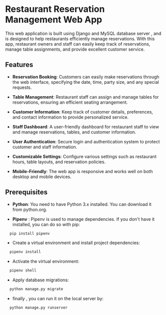 # Restaurant Reservation Management Web App
This web application is built using Django and MySQL database server , and is designed to help restaurants efficiently manage reservations. With this app, restaurant owners and staff can easily keep track of reservations, manage table assignments, and provide excellent customer service.

## Features

- __Reservation Booking__: Customers can easily make reservations through the web interface, specifying the date, time, party size, and any special requests.
- __Table Management__: Restaurant staff can assign and manage tables for reservations, ensuring an efficient seating arrangement.
- __Customer Information__: Keep track of customer details, preferences, and contact information to provide personalized service.

- __Staff Dashboard__: A user-friendly dashboard for restaurant staff to view and manage reservations, tables, and customer information.

- __User Authentication__: Secure login and authentication system to protect customer and staff information.
- __Customizable Settings__: Configure various settings such as restaurant hours, table layouts, and reservation policies.
- __Mobile-Friendly__: The web app is responsive and works well on both desktop and mobile devices.

## Prerequisites

- __Python__: You need to have Python 3.x installed. You can download it from python.org.

- __Pipenv__ : Pipenv is used to manage dependencies. If you don't have it installed, you can do so with pip:

```bash
  pip install pipenv
```
- Create a virtual environment and install project dependencies:
```bash
  pipenv install
```
- Activate the virtual environment:
```bash
  pipenv shell
```
- Apply database migrations:
```bash
  python manage.py migrate
```
- finally , you can run it on the local server by:
```bash
  python manage.py runserver
```
